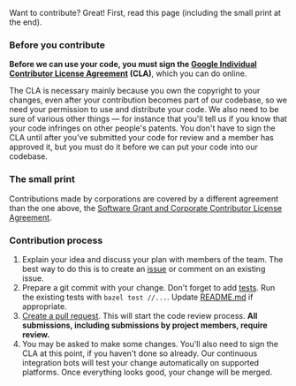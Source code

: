 Want to contribute? Great! First, read this page (including the small print at
the end).

### Before you contribute
**Before we can use your code, you must sign the
[Google Individual Contributor License Agreement](https://developers.google.com/open-source/cla/individual?csw=1)
(CLA)**, which you can do online.

The CLA is necessary mainly because you own the copyright to your changes,
even after your contribution becomes part of our codebase, so we need your
permission to use and distribute your code. We also need to be sure of
various other things — for instance that you'll tell us if you know that
your code infringes on other people's patents. You don't have to sign
the CLA until after you've submitted your code for review and a member has
approved it, but you must do it before we can put your code into our codebase.

### The small print
Contributions made by corporations are covered by a different agreement than
the one above, the
[Software Grant and Corporate Contributor License Agreement](https://cla.developers.google.com/about/google-corporate).

### Contribution process

1. Explain your idea and discuss your plan with members of the team. The best
   way to do this is to create
   an [issue](https://github.com/bazelbuild/rules_go/issues) or comment on an
   existing issue.
1. Prepare a git commit with your change. Don't forget to
   add [tests](https://github.com/bazelbuild/rules_go/tree/master/tests). 
   Run the existing tests with `bazel test //...`. Update
   [README.md](https://github.com/bazelbuild/rules_go/blob/master/README.md)
   if appropriate. 
1. [Create a pull request](https://help.github.com/articles/creating-a-pull-request/).
   This will start the code review process. **All submissions, including
   submissions by project members, require review.**
1. You may be asked to make some changes. You'll also need to sign the CLA at
   this point, if you haven't done so already. Our continuous integration bots
   will test your change automatically on supported platforms. Once everything
   looks good, your change will be merged.
